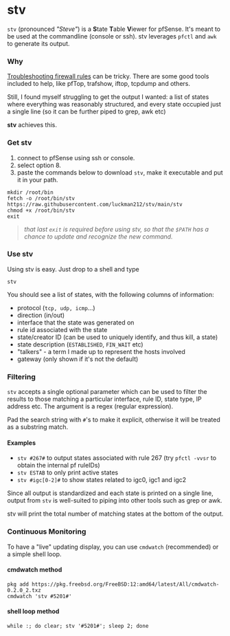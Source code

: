 # stv

`stv` (pronounced _"Steve"_) is a **S**tate **T**able **V**iewer for pfSense. It's meant to be used at the commandline (console or ssh). stv leverages `pfctl` and `awk` to generate its output.

### Why

[Troubleshooting firewall rules](https://docs.netgate.com/pfsense/en/latest/troubleshooting/firewall.html) can be tricky. There are some good tools included to help, like pfTop, trafshow, iftop, tcpdump and others.

Still, I found myself struggling to get the output I wanted: a list of states where everything was reasonably structured, and every state occupied just a single line (so it can be further piped to grep, awk etc)

**stv** achieves this.

### Get stv

1. connect to pfSense using ssh or console.
2. select option 8.
3. paste the commands below to download `stv`, make it executable and put it in your path.
```
mkdir /root/bin
fetch -o /root/bin/stv https://raw.githubusercontent.com/luckman212/stv/main/stv
chmod +x /root/bin/stv
exit
```
> _that last `exit` is required before using stv, so that the `$PATH` has a chance to update and recognize the new command._

### Use stv

Using stv is easy. Just drop to a shell and type
```shell
stv
```
You should see a list of states, with the following columns of information:

- protocol (`tcp, udp, icmp`...)
- direction (in/out)
- interface that the state was generated on
- rule id associated with the state
- state/creator ID (can be used to uniquely identify, and thus kill, a state)
- state description (`ESTABLISHED`, `FIN_WAIT` etc)
- "talkers" - a term I made up to represent the hosts involved
- gateway (only shown if it's not the default)

### Filtering

`stv` accepts a single optional parameter which can be used to filter the results to those matching a particular interface, rule ID, state type, IP address etc. The argument is a regex (regular expression).

Pad the search string with `#`'s to make it explicit, otherwise it will be treated as a substring match.

#### Examples

- `stv #267#` to output states associated with rule 267 (try `pfctl -vvsr` to obtain the internal pf ruleIDs)
- `stv ESTAB` to only print active states
- `stv #igc[0-2]#` to show states related to igc0, igc1 and igc2

Since all output is standardized and each state is printed on a single line, output from `stv` is well-suited to piping into other tools such as grep or awk.

stv will print the total number of matching states at the bottom of the output.

### Continuous Monitoring

To have a "live" updating display, you can use `cmdwatch` (recommended) or a simple shell loop.

#### cmdwatch method

```
pkg add https://pkg.freebsd.org/FreeBSD:12:amd64/latest/All/cmdwatch-0.2.0_2.txz
cmdwatch 'stv #5201#'
```

#### shell loop method

```
while :; do clear; stv '#5201#'; sleep 2; done
```
